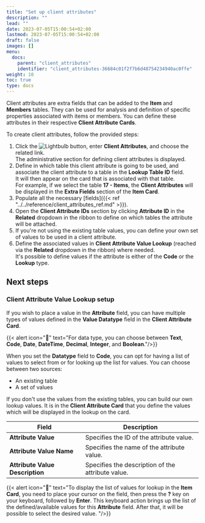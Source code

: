 ```yaml
---
title: "Set up client attributes"
description: ""
lead: ""
date: 2023-07-05T15:00:54+02:00
lastmod: 2023-07-05T15:00:54+02:00
draft: false
images: []
menu:
  docs:
    parent: "client_attributes"
    identifier: "client_attributes-36684c01f2f7b6d48754234940ac0ffe"
weight: 10
toc: true
type: docs
---
```


Client attributes are extra fields that can be added to the **Item** and **Members** tables. They can be used for analysis and definition of specific properties associated with items or members. You can define these attributes in their respective **Client Attribute Cards**. 

To create client attributes, follow the provided steps:

1. Click the ![Lightbulb](Lightbulb_icon.PNG) button, enter **Client Attributes**, and choose the related link.           
   The administrative section for defining client attributes is displayed.     
2. Define in which table this client attribute is going to be used, and associate the client attribute to a table in the **Lookup Table ID** field.     
   It will then appear on the card that is associated with that table.       
   For example, if we select the table **17 - Items**, the **Client Attributes** will be displayed in the **Extra Fields** section of the **Item Card**.
3. Populate all the necessary [fields]({{< ref "../../reference/client_attributes_ref.md" >}}).
4. Open the **Client Attribute IDs** section by clicking **Attribute ID** in the **Related** dropdown in the ribbon to define on which tables the attribute will be attached.
5. If you're not using the existing table values, you can define your own set of values to be used in a client attribute. 
6. Define the associated values in **Client Attribute Value Lookup** (reached via the **Related** dropdown in the ribbon) where needed.    
   It's possible to define values if the attribute is either of the **Code** or the **Lookup** type. 

## Next steps

### Client Attribute Value Lookup setup

If you wish to place a value in the **Attribute** field, you can have multiple types of values defined in the **Value Datatype** field in the **Client Attribute Card**.

{{< alert icon="📝" text="For data type, you can choose between <b>Text</b>, <b>Code</b>, <b>Date</b>, <b>DateTime</b>, <b>Decimal</b>, <b>Integer</b>, and <b>Boolean</b>."/>}}


When you set the **Datatype** field to **Code**, you can opt for having a list of values to select from or for looking up the list for values. You can choose between two sources: 

- An existing table
- A set of values

If you don't use the values from the existing tables, you can build our own lookup values. It is in the **Client Attribute Card** that you define the values which will be displayed in the lookup on the card. 


| Field     | Description |
| ----------- | ----------- |
| **Attribute Value** | Specifies the ID of the attribute value. |
| **Attribute Value Name** | Specifies the name of the attribute value. |
| **Attribute Value Description** | Specifies the description of the attribute value. |


{{< alert icon="📝" text="To display the list of values for lookup in the <b>Item Card</b>, you need to place your cursor on the field, then press the <b>?</b> key on your keyboard, followed by <b>Enter</b>. This keyboard action brings up the list of the defined/available values for this <b>Attribute</b> field. After that, it will be possible to select the desired value. "/>}}